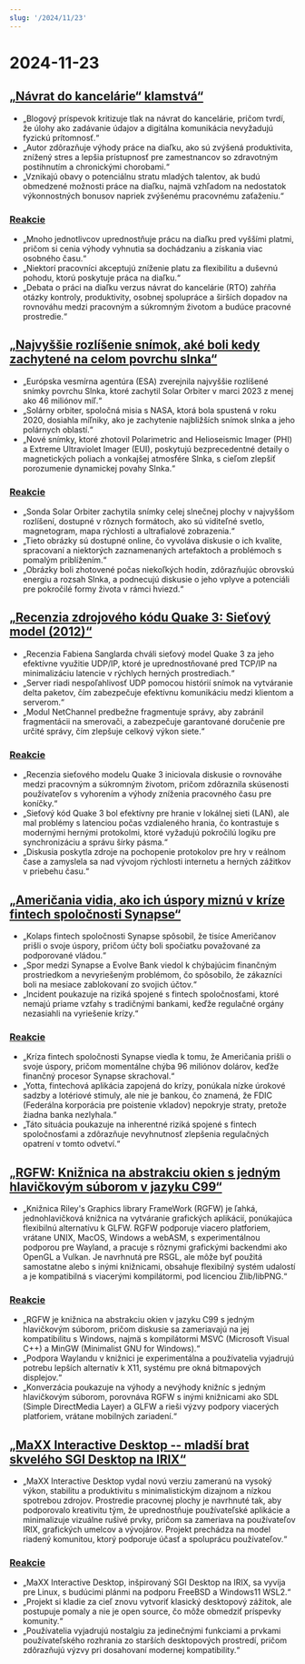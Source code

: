 ```yaml
---
slug: '/2024/11/23'
---
```


# 2024-11-23

## [„Návrat do kancelárie“ klamstvá“](https://blog.avas.space/rto/)

- „Blogový príspevok kritizuje tlak na návrat do kancelárie, pričom tvrdí, že úlohy ako zadávanie údajov a digitálna komunikácia nevyžadujú fyzickú prítomnosť.“
- „Autor zdôrazňuje výhody práce na diaľku, ako sú zvýšená produktivita, znížený stres a lepšia prístupnosť pre zamestnancov so zdravotným postihnutím a chronickými chorobami.“
- „Vznikajú obavy o potenciálnu stratu mladých talentov, ak budú obmedzené možnosti práce na diaľku, najmä vzhľadom na nedostatok výkonnostných bonusov napriek zvýšenému pracovnému zaťaženiu.“

### [Reakcie](https://news.ycombinator.com/item?id=42221623)

- „Mnoho jednotlivcov uprednostňuje prácu na diaľku pred vyššími platmi, pričom si cenia výhody vyhnutia sa dochádzaniu a získania viac osobného času.“
- „Niektorí pracovníci akceptujú zníženie platu za flexibilitu a duševnú pohodu, ktorú poskytuje práca na diaľku.“
- „Debata o práci na diaľku verzus návrat do kancelárie (RTO) zahŕňa otázky kontroly, produktivity, osobnej spolupráce a širších dopadov na rovnováhu medzi pracovným a súkromným životom a budúce pracovné prostredie.“

## [„Najvyššie rozlíšenie snímok, aké boli kedy zachytené na celom povrchu slnka“](https://www.smithsonianmag.com/smart-news/check-out-the-highest-resolution-images-ever-captured-of-the-suns-entire-surface-180985518/)

- „Európska vesmírna agentúra (ESA) zverejnila najvyššie rozlíšené snímky povrchu Slnka, ktoré zachytil Solar Orbiter v marci 2023 z menej ako 46 miliónov míľ.“
- „Solárny orbiter, spoločná misia s NASA, ktorá bola spustená v roku 2020, dosiahla míľniky, ako je zachytenie najbližších snímok slnka a jeho polárnych oblastí.“
- „Nové snímky, ktoré zhotovil Polarimetric and Helioseismic Imager (PHI) a Extreme Ultraviolet Imager (EUI), poskytujú bezprecedentné detaily o magnetických poliach a vonkajšej atmosfére Slnka, s cieľom zlepšiť porozumenie dynamickej povahy Slnka.“

### [Reakcie](https://news.ycombinator.com/item?id=42220155)

- „Sonda Solar Orbiter zachytila snímky celej slnečnej plochy v najvyššom rozlíšení, dostupné v rôznych formátoch, ako sú viditeľné svetlo, magnetogram, mapa rýchlosti a ultrafialové zobrazenia.“
- „Tieto obrázky sú dostupné online, čo vyvoláva diskusie o ich kvalite, spracovaní a niektorých zaznamenaných artefaktoch a problémoch s pomalým priblížením.“
- „Obrázky boli zhotovené počas niekoľkých hodín, zdôrazňujúc obrovskú energiu a rozsah Slnka, a podnecujú diskusie o jeho vplyve a potenciáli pre pokročilé formy života v rámci hviezd.“

## [„Recenzia zdrojového kódu Quake 3: Sieťový model (2012)“](https://fabiensanglard.net/quake3/network.php)

- „Recenzia Fabiena Sanglarda chváli sieťový model Quake 3 za jeho efektívne využitie UDP/IP, ktoré je uprednostňované pred TCP/IP na minimalizáciu latencie v rýchlych herných prostrediach.“
- „Server riadi nespoľahlivosť UDP pomocou histórií snímok na vytváranie delta paketov, čím zabezpečuje efektívnu komunikáciu medzi klientom a serverom.“
- „Modul NetChannel predbežne fragmentuje správy, aby zabránil fragmentácii na smerovači, a zabezpečuje garantované doručenie pre určité správy, čím zlepšuje celkový výkon siete.“

### [Reakcie](https://news.ycombinator.com/item?id=42218532)

- „Recenzia sieťového modelu Quake 3 iniciovala diskusie o rovnováhe medzi pracovným a súkromným životom, pričom zdôraznila skúsenosti používateľov s vyhorením a výhody zníženia pracovného času pre koníčky.“
- „Sieťový kód Quake 3 bol efektívny pre hranie v lokálnej sieti (LAN), ale mal problémy s latenciou počas vzdialeného hrania, čo kontrastuje s modernými hernými protokolmi, ktoré vyžadujú pokročilú logiku pre synchronizáciu a správu šírky pásma.“
- „Diskusia poskytla zdroje na pochopenie protokolov pre hry v reálnom čase a zamyslela sa nad vývojom rýchlosti internetu a herných zážitkov v priebehu času.“

## [„Američania vidia, ako ich úspory miznú v kríze fintech spoločnosti Synapse“](https://www.cnbc.com/2024/11/22/synapse-bankruptcy-thousands-of-americans-see-their-savings-vanish.html)

- „Kolaps fintech spoločnosti Synapse spôsobil, že tisíce Američanov prišli o svoje úspory, pričom účty boli spočiatku považované za podporované vládou.“
- „Spor medzi Synapse a Evolve Bank viedol k chýbajúcim finančným prostriedkom a nevyriešeným problémom, čo spôsobilo, že zákazníci boli na mesiace zablokovaní zo svojich účtov.“
- „Incident poukazuje na riziká spojené s fintech spoločnosťami, ktoré nemajú priame vzťahy s tradičnými bankami, keďže regulačné orgány nezasiahli na vyriešenie krízy.“

### [Reakcie](https://news.ycombinator.com/item?id=42219407)

- „Kríza fintech spoločnosti Synapse viedla k tomu, že Američania prišli o svoje úspory, pričom momentálne chýba 96 miliónov dolárov, keďže finančný procesor Synapse skrachoval.“
- „Yotta, fintechová aplikácia zapojená do krízy, ponúkala nízke úrokové sadzby a lotériové stimuly, ale nie je bankou, čo znamená, že FDIC (Federálna korporácia pre poistenie vkladov) nepokryje straty, pretože žiadna banka nezlyhala.“
- „Táto situácia poukazuje na inherentné riziká spojené s fintech spoločnosťami a zdôrazňuje nevyhnutnosť zlepšenia regulačných opatrení v tomto odvetví.“

## [„RGFW: Knižnica na abstrakciu okien s jedným hlavičkovým súborom v jazyku C99“](https://github.com/ColleagueRiley/RGFW)

- „Knižnica Riley's Graphics library FrameWork (RGFW) je ľahká, jednohlavičková knižnica na vytváranie grafických aplikácií, ponúkajúca flexibilnú alternatívu k GLFW. RGFW podporuje viacero platforiem, vrátane UNIX, MacOS, Windows a webASM, s experimentálnou podporou pre Wayland, a pracuje s rôznymi grafickými backendmi ako OpenGL a Vulkan. Je navrhnutá pre RSGL, ale môže byť použitá samostatne alebo s inými knižnicami, obsahuje flexibilný systém udalostí a je kompatibilná s viacerými kompilátormi, pod licenciou Zlib/libPNG.“

### [Reakcie](https://news.ycombinator.com/item?id=42217535)

- „RGFW je knižnica na abstrakciu okien v jazyku C99 s jedným hlavičkovým súborom, pričom diskusie sa zameriavajú na jej kompatibilitu s Windows, najmä s kompilátormi MSVC (Microsoft Visual C++) a MinGW (Minimalist GNU for Windows).“
- „Podpora Waylandu v knižnici je experimentálna a používatelia vyjadrujú potrebu lepších alternatív k X11, systému pre okná bitmapových displejov.“
- „Konverzácia poukazuje na výhody a nevýhody knižníc s jedným hlavičkovým súborom, porovnáva RGFW s inými knižnicami ako SDL (Simple DirectMedia Layer) a GLFW a rieši výzvy podpory viacerých platforiem, vrátane mobilných zariadení.“

## [„MaXX Interactive Desktop -- mladší brat skvelého SGI Desktop na IRIX“](https://docs.maxxinteractive.com/)

- „MaXX Interactive Desktop vydal novú verziu zameranú na vysoký výkon, stabilitu a produktivitu s minimalistickým dizajnom a nízkou spotrebou zdrojov. Prostredie pracovnej plochy je navrhnuté tak, aby podporovalo kreativitu tým, že uprednostňuje používateľské aplikácie a minimalizuje vizuálne rušivé prvky, pričom sa zameriava na používateľov IRIX, grafických umelcov a vývojárov. Projekt prechádza na model riadený komunitou, ktorý podporuje účasť a spoluprácu používateľov.“

### [Reakcie](https://news.ycombinator.com/item?id=42218184)

- „MaXX Interactive Desktop, inšpirovaný SGI Desktop na IRIX, sa vyvíja pre Linux, s budúcimi plánmi na podporu FreeBSD a Windows11 WSL2.“
- „Projekt si kladie za cieľ znovu vytvoriť klasický desktopový zážitok, ale postupuje pomaly a nie je open source, čo môže obmedziť príspevky komunity.“
- „Používatelia vyjadrujú nostalgiu za jedinečnými funkciami a prvkami používateľského rozhrania zo starších desktopových prostredí, pričom zdôrazňujú výzvy pri dosahovaní modernej kompatibility.“

<head>
  <meta property="og:title" content="„Návrat do kancelárie“ klamstvá“" />
  <meta property="og:type" content="website" />
  <meta property="og:image" content="https://og.cho.sh/api/og/?title=%E2%80%9EN%C3%A1vrat%20do%20kancel%C3%A1rie%E2%80%9C%20klamstv%C3%A1%E2%80%9C&subheading=sobota%2023.%20novembra%202024%3A%20Hacker%20News%20Zhrnutie" />
</head>
